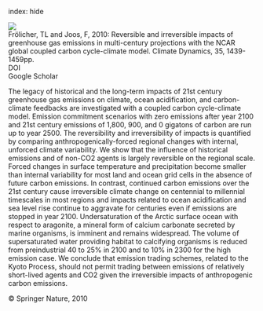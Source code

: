index: hide

<div class="Citation">
    <div class="Citation-thumb CitationThumb-linked"  data-href="https://doi.org/10.1007/s00382-009-0727-0">
      <img src="https://static.claimspace.cloud/climate-study-static/refs/thumbs/12/Frlicher_and_Joos_2010-thumb.png" />
    </div>

  <div class="Citation-body">
    <div class="Citation-text">Frölicher, TL and Joos, F, 2010: Reversible and irreversible impacts of greenhouse gas emissions in multi-century projections with the NCAR global coupled carbon cycle-climate model. <span class="Article-journal">Climate Dynamics, </span><span class="Article-volume">35, </span>1439-1459pp.</div>
    <div class="Citation-links">
      <div class="CitationLink" data-href="https://doi.org/10.1007/s00382-009-0727-0">
        <div class="CitationLink-icon CitationLink-Doi"></div>
        <div class="CitationLink-text">DOI</div>
      </div>
      <div class="CitationLink" data-href="https://scholar.google.com/scholar?q=10.1007/s00382-009-0727-0">
        <div class="CitationLink-icon CitationLink-Scholar"></div>
        <div class="CitationLink-text">Google Scholar</div>
      </div>
    </div>
  </div>
</div>

The legacy of historical and the long-term impacts of 21st century greenhouse gas emissions on climate, ocean acidification, and carbon-climate feedbacks are investigated with a coupled carbon cycle-climate model. Emission commitment scenarios with zero emissions after year 2100 and 21st century emissions of 1,800, 900, and 0 gigatons of carbon are run up to year 2500. The reversibility and irreversibility of impacts is quantified by comparing anthropogenically-forced regional changes with internal, unforced climate variability. We show that the influence of historical emissions and of non-CO2 agents is largely reversible on the regional scale. Forced changes in surface temperature and precipitation become smaller than internal variability for most land and ocean grid cells in the absence of future carbon emissions. In contrast, continued carbon emissions over the 21st century cause irreversible climate change on centennial to millennial timescales in most regions and impacts related to ocean acidification and sea level rise continue to aggravate for centuries even if emissions are stopped in year 2100. Undersaturation of the Arctic surface ocean with respect to aragonite, a mineral form of calcium carbonate secreted by marine organisms, is imminent and remains widespread. The volume of supersaturated water providing habitat to calcifying organisms is reduced from preindustrial 40 to 25% in 2100 and to 10% in 2300 for the high emission case. We conclude that emission trading schemes, related to the Kyoto Process, should not permit trading between emissions of relatively short-lived agents and CO2 given the irreversible impacts of anthropogenic carbon emissions.

<div class="Citation-copy">
&copy; Springer Nature, 2010
</div>